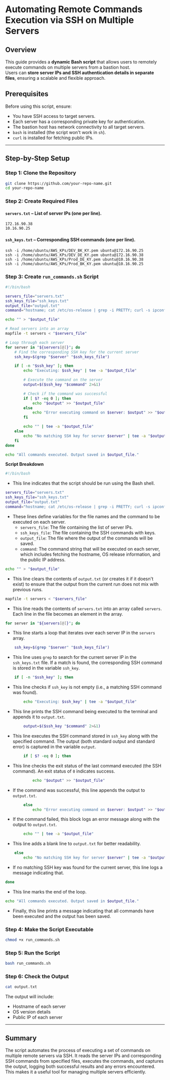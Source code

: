 # **Automating Remote Commands Execution via SSH on Multiple Servers**

## **Overview**
This guide provides a **dynamic Bash script** that allows users to remotely execute commands on multiple servers from a bastion host.  
Users can **store server IPs and SSH authentication details in separate files**, ensuring a scalable and flexible approach.

## **Prerequisites**
Before using this script, ensure:
- You have SSH access to target servers.
- Each server has a corresponding private key for authentication.
- The bastion host has network connectivity to all target servers.
- `bash` is installed (the script won't work in `sh`).
- `curl` is installed for fetching public IPs.

---

## **Step-by-Step Setup**

### **Step 1: Clone the Repository**
```bash
git clone https://github.com/your-repo-name.git
cd your-repo-name
```

### **Step 2: Create Required Files**
#### **`servers.txt`** – List of server IPs (one per line).
```
172.16.90.38
10.16.90.25
```

#### **`ssh_keys.txt`** – Corresponding SSH commands (one per line).
```
ssh -i /home/ubuntu/AWS_KPs/DEV_BK_KY.pem ubuntu@172.16.90.25
ssh -i /home/ubuntu/AWS_KPs/DEV_DE_KY.pem ubuntu@172.16.90.38
ssh -i /home/ubuntu/AWS_KPs/Prod_DE_KY.pem ubuntu@10.16.90.38
ssh -i /home/ubuntu/AWS_KPs/Prod_BK_KY.pem ubuntu@10.16.90.25
```

### **Step 3: Create `run_commands.sh` Script**
```bash
#!/bin/bash

servers_file="servers.txt"
ssh_keys_file="ssh_keys.txt"
output_file="output.txt"
command="hostname; cat /etc/os-release | grep -i PRETTY; curl -s ipconfig.io"

echo "" > "$output_file"

# Read servers into an array
mapfile -t servers < "$servers_file"

# Loop through each server
for server in "${servers[@]}"; do
    # Find the corresponding SSH key for the current server
    ssh_key=$(grep "$server" "$ssh_keys_file")

    if [ -n "$ssh_key" ]; then
        echo "Executing: $ssh_key" | tee -a "$output_file"

        # Execute the command on the server
        output=$($ssh_key "$command" 2>&1)

        # Check if the command was successful
        if [ $? -eq 0 ]; then
            echo "$output" >> "$output_file"
        else
            echo "Error executing command on $server: $output" >> "$output_file"
        fi

        echo "" | tee -a "$output_file"
    else
        echo "No matching SSH key for server $server" | tee -a "$output_file"
    fi
done

echo "All commands executed. Output saved in $output_file."
```

**Script Breakdown**

```bash
#!/bin/bash
```
- This line indicates that the script should be run using the Bash shell.

```bash
servers_file="servers.txt"
ssh_keys_file="ssh_keys.txt"
output_file="output.txt"
command="hostname; cat /etc/os-release | grep -i PRETTY; curl -s ipconfig.io"
```
- These lines define variables for the file names and the command to be executed on each server. 
  - `servers_file`: The file containing the list of server IPs.
  - `ssh_keys_file`: The file containing the SSH commands with keys.
  - `output_file`: The file where the output of the commands will be saved.
  - `command`: The command string that will be executed on each server, which includes fetching the hostname, OS release information, and the public IP address.

```bash
echo "" > "$output_file"
```
- This line clears the contents of `output.txt` (or creates it if it doesn't exist) to ensure that the output from the current run does not mix with previous runs.

```bash
mapfile -t servers < "$servers_file"
```
- This line reads the contents of `servers.txt` into an array called `servers`. Each line in the file becomes an element in the array.

```bash
for server in "${servers[@]}"; do
```
- This line starts a loop that iterates over each server IP in the `servers` array.

```bash
    ssh_key=$(grep "$server" "$ssh_keys_file")
```
- This line uses `grep` to search for the current server IP in the `ssh_keys.txt` file. If a match is found, the corresponding SSH command is stored in the variable `ssh_key`.

```bash
    if [ -n "$ssh_key" ]; then
```
- This line checks if `ssh_key` is not empty (i.e., a matching SSH command was found).

```bash
        echo "Executing: $ssh_key" | tee -a "$output_file"
```
- This line prints the SSH command being executed to the terminal and appends it to `output.txt`.

```bash
        output=$($ssh_key "$command" 2>&1)
```
- This line executes the SSH command stored in `ssh_key` along with the specified command. The output (both standard output and standard error) is captured in the variable `output`.

```bash
        if [ $? -eq 0 ]; then
```
- This line checks the exit status of the last command executed (the SSH command). An exit status of `0` indicates success.

```bash
            echo "$output" >> "$output_file"
```
- If the command was successful, this line appends the output to `output.txt`.

```bash
        else
            echo "Error executing command on $server: $output" >> "$output_file"
```
- If the command failed, this block logs an error message along with the output to `output.txt`.

```bash
        echo "" | tee -a "$output_file"
```
- This line adds a blank line to `output.txt` for better readability.

```bash
    else
        echo "No matching SSH key for server $server" | tee -a "$output_file"
```
- If no matching SSH key was found for the current server, this line logs a message indicating that.

```bash
done
```
- This line marks the end of the loop.

```bash
echo "All commands executed. Output saved in $output_file."
```
- Finally, this line prints a message indicating that all commands have been executed and the output has been saved.

### **Step 4: Make the Script Executable**
```bash
chmod +x run_commands.sh
```

### **Step 5: Run the Script**
```bash
bash run_commands.sh
```

### **Step 6: Check the Output**
```bash
cat output.txt
```
The output will include:
- Hostname of each server
- OS version details
- Public IP of each server
---

## **Summary**
The script automates the process of executing a set of commands on multiple remote servers via SSH. It reads the server IPs and corresponding SSH commands from specified files, executes the commands, and captures the output, logging both successful results and any errors encountered. This makes it a useful tool for managing multiple servers efficiently.

